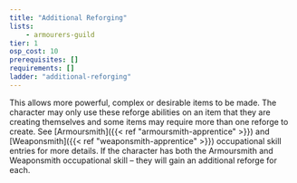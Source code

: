 ```yaml
---
title: "Additional Reforging"
lists:
    - armourers-guild
tier: 1
osp_cost: 10
prerequisites: []
requirements: []
ladder: "additional-reforging"
---
```

This allows more powerful, complex or desirable items to be made. The character may only use these reforge abilities on an item that they are creating themselves and some items may require more than one reforge to create. See [Armoursmith]({{< ref "armoursmith-apprentice" >}}) and [Weaponsmith]({{< ref "weaponsmith-apprentice" >}}) occupational skill entries for more details. If the character has both the Armoursmith and Weaponsmith occupational skill – they will gain an additional reforge for each.